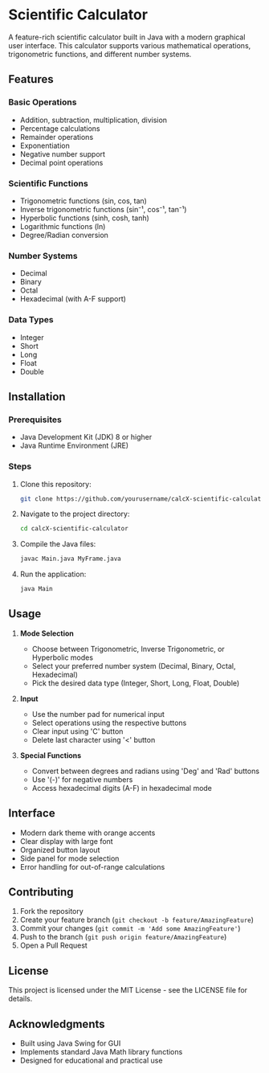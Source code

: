 # Scientific Calculator

A feature-rich scientific calculator built in Java with a modern graphical user interface. This calculator supports various mathematical operations, trigonometric functions, and different number systems.

## Features

### Basic Operations
- Addition, subtraction, multiplication, division
- Percentage calculations
- Remainder operations
- Exponentiation
- Negative number support
- Decimal point operations

### Scientific Functions
- Trigonometric functions (sin, cos, tan)
- Inverse trigonometric functions (sin⁻¹, cos⁻¹, tan⁻¹)
- Hyperbolic functions (sinh, cosh, tanh)
- Logarithmic functions (ln)
- Degree/Radian conversion

### Number Systems
- Decimal
- Binary
- Octal
- Hexadecimal (with A-F support)

### Data Types
- Integer
- Short
- Long
- Float
- Double

## Installation

### Prerequisites
- Java Development Kit (JDK) 8 or higher
- Java Runtime Environment (JRE)

### Steps
1. Clone this repository:
   ```bash
   git clone https://github.com/yourusername/calcX-scientific-calculator.git
   ```

2. Navigate to the project directory:
   ```bash
   cd calcX-scientific-calculator
   ```

3. Compile the Java files:
   ```bash
   javac Main.java MyFrame.java
   ```

4. Run the application:
   ```bash
   java Main
   ```

## Usage

1. **Mode Selection**
   - Choose between Trigonometric, Inverse Trigonometric, or Hyperbolic modes
   - Select your preferred number system (Decimal, Binary, Octal, Hexadecimal)
   - Pick the desired data type (Integer, Short, Long, Float, Double)

2. **Input**
   - Use the number pad for numerical input
   - Select operations using the respective buttons
   - Clear input using 'C' button
   - Delete last character using '<' button

3. **Special Functions**
   - Convert between degrees and radians using 'Deg' and 'Rad' buttons
   - Use '(-)' for negative numbers
   - Access hexadecimal digits (A-F) in hexadecimal mode

## Interface

- Modern dark theme with orange accents
- Clear display with large font
- Organized button layout
- Side panel for mode selection
- Error handling for out-of-range calculations

## Contributing

1. Fork the repository
2. Create your feature branch (`git checkout -b feature/AmazingFeature`)
3. Commit your changes (`git commit -m 'Add some AmazingFeature'`)
4. Push to the branch (`git push origin feature/AmazingFeature`)
5. Open a Pull Request

## License

This project is licensed under the MIT License - see the LICENSE file for details.

## Acknowledgments

- Built using Java Swing for GUI
- Implements standard Java Math library functions
- Designed for educational and practical use 
